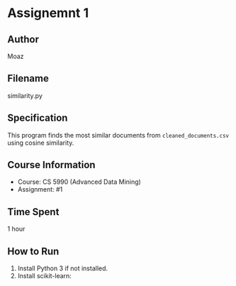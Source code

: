 # Assignemnt 1

## Author
Moaz

## Filename
similarity.py

## Specification
This program finds the most similar documents from `cleaned_documents.csv` using cosine similarity.

## Course Information
- Course: CS 5990 (Advanced Data Mining)  
- Assignment: #1  

## Time Spent
1 hour

## How to Run
1. Install Python 3 if not installed.
2. Install scikit-learn:

